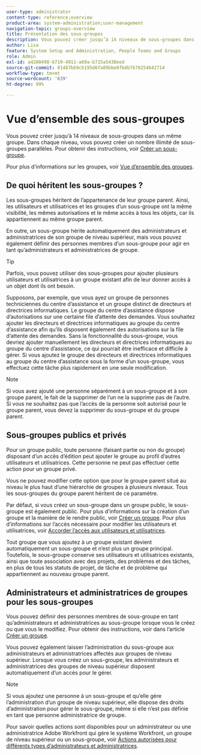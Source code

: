 ```yaml
---
user-type: administrator
content-type: reference;overview
product-area: system-administration;user-management
navigation-topic: groups-overview
title: Présentation des sous-groupes
description: Vous pouvez créer jusqu’à 14 niveaux de sous-groupes dans un même groupe. Dans chaque niveau, vous pouvez créer un nombre illimité de sous-groupes parallèles.
author: Lisa
feature: System Setup and Administration, People Teams and Groups
role: Admin
exl-id: a4280498-6719-4911-a69a-b715a5438eed
source-git-commit: 01487bb9cb195d6fa89bbe0fbdb7678254642714
workflow-type: tm+mt
source-wordcount: '639'
ht-degree: 99%

---
```


# Vue d’ensemble des sous-groupes

Vous pouvez créer jusqu’à 14 niveaux de sous-groupes dans un même groupe. Dans chaque niveau, vous pouvez créer un nombre illimité de sous-groupes parallèles. Pour obtenir des instructions, voir [Créer un sous-groupe](../../../administration-and-setup/manage-groups/create-and-manage-subgroups/create-a-subgroup.md).

Pour plus d’informations sur les groupes, voir [Vue d’ensemble des groupes](../../../administration-and-setup/manage-groups/groups-overview/groups.md).

## De quoi héritent les sous-groupes ?

Les sous-groupes héritent de l’appartenance de leur groupe parent. Ainsi, les utilisateurs et utilisatrices et les groupes d’un sous-groupe ont la même visibilité, les mêmes autorisations et le même accès à tous les objets, car ils appartiennent au même groupe parent.

En outre, un sous-groupe hérite automatiquement des administrateurs et administratrices de son groupe de niveau supérieur, mais vous pouvez également définir des personnes membres d’un sous-groupe pour agir en tant qu’administrateurs et administratrices de groupe.

>[!TIP]
>
>Parfois, vous pouvez utiliser des sous-groupes pour ajouter plusieurs utilisateurs et utilisatrices à un groupe existant afin de leur donner accès à un objet dont ils ont besoin.
>
>Supposons, par exemple, que vous ayez un groupe de personnes techniciennes du centre d’assistance et un groupe distinct de directeurs et directrices informatiques. Le groupe du centre d’assistance dispose d’autorisations sur une certaine file d’attente des demandes. Vous souhaitez ajouter les directeurs et directrices informatiques au groupe du centre d’assistance afin qu’ils disposent également des autorisations sur la file d’attente des demandes. Sans la fonctionnalité du sous-groupe, vous devriez ajouter manuellement les directeurs et directrices informatiques au groupe du centre d’assistance, ce qui pourrait être inefficace et difficile à gérer. Si vous ajoutez le groupe des directeurs et directrices informatiques au groupe du centre d’assistance sous la forme d’un sous-groupe, vous effectuez cette tâche plus rapidement en une seule modification.

>[!NOTE]
>
>Si vous avez ajouté une personne séparément à un sous-groupe et à son groupe parent, le fait de la supprimer de l’un ne la supprime pas de l’autre. Si vous ne souhaitez pas que l’accès de la personne soit autorisé pour le groupe parent, vous devez la supprimer du sous-groupe et du groupe parent.

## Sous-groupes publics et privés

Pour un groupe public, toute personne (faisant partie ou non du groupe) disposant d’un accès d’édition peut ajouter le groupe au profil d’autres utilisateurs et utilisatrices. Cette personne ne peut pas effectuer cette action pour un groupe privé.

Vous ne pouvez modifier cette option que pour le groupe parent situé au niveau le plus haut d’une hiérarchie de groupes à plusieurs niveaux. Tous les sous-groupes du groupe parent héritent de ce paramètre.

Par défaut, si vous créez un sous-groupe dans un groupe public, le sous-groupe est également public. Pour plus d’informations sur la création d’un groupe et la manière de le rendre public, voir [Créer un groupe](../../../administration-and-setup/manage-groups/create-and-manage-groups/create-a-group.md). Pour plus d’informations sur l’accès nécessaire pour modifier les utilisateurs et utilisatrices, voir  [Accorder l’accès aux utilisateurs et utilisatrices](../../../administration-and-setup/add-users/configure-and-grant-access/grant-access-other-users.md).

Tout groupe que vous ajoutez à un groupe existant devient automatiquement un sous-groupe et n’est plus un groupe principal. Toutefois, le sous-groupe conserve ses utilisateurs et utilisatrices existants, ainsi que toute association avec des projets, des problèmes et des tâches, en plus de tous les statuts de projet, de tâche et de problème qui appartiennent au nouveau groupe parent.

## Administrateurs et administratrices de groupes pour les sous-groupes

<!--
Group Admins of a subgroup can't manage statuses or project preferences of the subgroup YET (Sprint 22/Oct 28, 2020)</p>
-->

Vous pouvez définir des personnes membres de sous-groupe en tant qu’administrateurs et administratrices au sous-groupe lorsque vous le créez ou que vous le modifiez. Pour obtenir des instructions, voir [](../../../administration-and-setup/manage-groups/create-and-manage-groups/create-a-group.md#create) dans l’article [Créer un groupe](../../../administration-and-setup/manage-groups/create-and-manage-groups/create-a-group.md).

Vous pouvez également laisser l’administration du sous-groupe aux administrateurs et administratrices affectés aux groupes de niveau supérieur. Lorsque vous créez un sous-groupe, les administrateurs et administratrices des groupes de niveau supérieur disposent automatiquement d’un accès pour le gérer.

>[!NOTE]
>
>Si vous ajoutez une personne à un sous-groupe et qu’elle gère l’administration d’un groupe de niveau supérieur, elle dispose des droits d’administration pour gérer le sous-groupe, même si elle n’est pas définie en tant que personne administratrice de groupe.

Pour savoir quelles actions sont disponibles pour un administrateur ou une administratrice Adobe Workfront qui gère le système Workfront, un groupe de niveau supérieur ou un sous-groupe, voir [Actions autorisées pour différents types d’administrateurs et administratrices](../../../administration-and-setup/manage-groups/group-roles/group-actions-allowed-different-types-admins.md).
